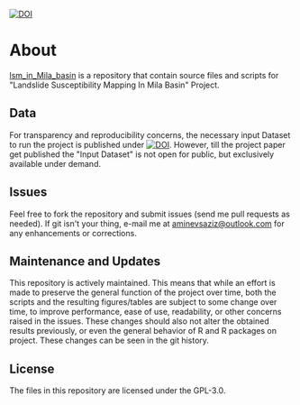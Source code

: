 [![DOI](https://zenodo.org/badge/DOI/10.5281/zenodo.1000431.svg)](https://doi.org/10.5281/zenodo.1000431)



# About

[lsm_in_Mila_basin](https://github.com/aminevsaziz/lsm_in_Mila_basin) is a repository that contain source files and scripts for "Landslide Susceptibility Mapping In Mila Basin" Project.



## Data

For transparency and reproducibility concerns, the necessary input Dataset to run the project is published under [![DOI](https://zenodo.org/badge/DOI/10.5281/zenodo.998958.svg)](https://doi.org/10.5281/zenodo.998958). However, till the project paper get published the "Input Dataset" is not open for public, but exclusively available under demand.



## Issues

Feel free to fork the repository and submit issues (send me pull requests as needed). If git isn't your thing, e-mail me at [aminevsaziz@outlook.com](aminevsaziz@outlook.com) for any enhancements or corrections.



## Maintenance and Updates

This repository is actively maintained. This means that while an effort is made to preserve the general function of the project over time, both the scripts and the resulting figures/tables are subject to some change over time, to improve performance, ease of use, readability, or other concerns raised in the issues. These changes should also not alter the obtained results previously, or even the general behavior of R and R packages on project. These changes can be seen in the git history.



## License ##

The files in this repository are licensed under the GPL-3.0.
